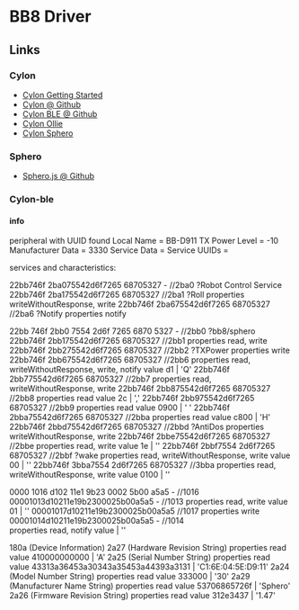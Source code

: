 # BB8 Driver

## Links

### Cylon

* [Cylon Getting Started](http://cylonjs.com/documentation/getting-started/)
* [Cylon @ Github](https://github.com/hybridgroup/cylon)
* [Cylon BLE @ Github](https://github.com/hybridgroup/cylon-ble)
* [Cylon Ollie](http://cylonjs.com/documentation/platforms/ollie/)
* [Cylon Sphero](http://cylonjs.com/documentation/drivers/sphero/)

### Sphero

* [Sphero.js @ Github](https://github.com/orbotix/sphero.js)

### Cylon-ble

#### info

peripheral with UUID  found
  Local Name        = BB-D911
  TX Power Level    = -10
  Manufacturer Data = 3330
  Service Data      = 
  Service UUIDs     = 

services and characteristics:

22bb746f 2ba075542d6f7265 68705327 -    //2ba0  ?Robot Control Service
  22bb746f 2ba175542d6f7265 68705327    //2ba1  ?Roll
    properties  writeWithoutResponse, write
  22bb746f 2ba675542d6f7265 68705327    //2ba6  ?Notify
    properties  notify
	
	
22bb 746f 2bb0 7554 2d6f 7265 6870 5327 -    //2bb0  ?bb8/sphero
  22bb746f 2bb175542d6f7265 68705327    //2bb1
    properties  read, write
  22bb746f 2bb275542d6f7265 68705327    //2bb2  ?TXPower
    properties  write
  22bb746f 2bb675542d6f7265 68705327    //2bb6
    properties  read, writeWithoutResponse, write, notify
    value       d1 | 'Q'
  22bb746f 2bb775542d6f7265 68705327    //2bb7
    properties  read, writeWithoutResponse, write
  22bb746f 2bb875542d6f7265 68705327    //2bb8
    properties  read
    value       2c | ','
  22bb746f 2bb975542d6f7265 68705327    //2bb9
    properties  read
    value       0900 | '	'
  22bb746f 2bba75542d6f7265 68705327    //2bba
    properties  read
    value       c800 | 'H'
  22bb746f 2bbd75542d6f7265 68705327    //2bbd  ?AntiDos
    properties  writeWithoutResponse, write
  22bb746f 2bbe75542d6f7265 68705327    //2bbe
    properties  read, write
    value       1e | ''
  22bb746f 2bbf7554 2d6f7265 68705327    //2bbf  ?wake
    properties  read, writeWithoutResponse, write
    value       00 | ''
  22bb746f 3bba7554 2d6f7265 68705327    //3bba
    properties  read, writeWithoutResponse, write
    value       0100 | ''
	
	
0000 1016 d102 11e1 9b23 0002 5b00 a5a5 -     //1016   
  00001013d10211e19b2300025b00a5a5 -          //1013
    properties  read, write
    value       01 | ''
  00001017d10211e19b2300025b00a5a5            //1017
    properties  write
  00001014d10211e19b2300025b00a5a5 -          //1014   
    properties  read, notify
    value        | ''
	
	
180a (Device Information)
  2a27 (Hardware Revision String)
    properties  read
    value       410000000000 | 'A'
  2a25 (Serial Number String)
    properties  read
    value       43313a36453a30343a35453a44393a3131 | 'C1:6E:04:5E:D9:11'
  2a24 (Model Number String)
    properties  read
    value       333000 | '30'
  2a29 (Manufacturer Name String)
    properties  read
    value       53706865726f | 'Sphero'
  2a26 (Firmware Revision String)
    properties  read
    value       312e3437 | '1.47'